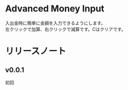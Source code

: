 # Advanced Money Input
入出金時に簡単に金額を入力できるようにします。  
左クリックで加算、右クリックで減算です。Cはクリアです。
# リリースノート

## v0.0.1
初回